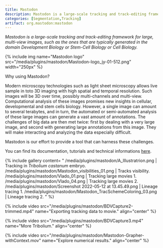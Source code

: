 ```yaml
---
title: Mastodon
description: Mastodon is a large-scale tracking and track-editing framework for large, multi-view images, such as the ones that are typically generated in the domain Development Biology or Stem-Cell Biology or Cell Biology.
categories: [Segmentation,Tracking]
artifact: org.mastodon:mastodon
---
```


*Mastodon is a large-scale tracking and track-editing framework for large, multi-view images, such as the ones that are typically generated in the domain Development Biology or Stem-Cell Biology or Cell Biology.*

{% include img name="Mastodon logo" src="/media/plugins/mastodon/Mastodon-logo_jy-01-512.png" width="250px" %}

Why using Mastodon?

Modern microscopy technologies such as light sheet microscopy allows live sample in toto 3D imaging with high spatial and temporal resolution. Such images will be 3D over time, possibly multi-channels and multi-view. Computational analysis of these images promises new insights in cellular, developmental and stem cells biology. However, a single image can amount to several terabytes, and in turn, the automated or semi-automated analysis of these large images can generate a vast amount of annotations. The challenges of big data are then met twice: first by dealing with a very large image, and second with generating large annotations from this image. They will make interacting and analyzing the data especially difficult.

Mastodon is our effort to provide a tool that can harness these challenges.

You can find its documentation, tutorials and technical informations [here](https://mastodon.readthedocs.io/en/latest/index.html).

{% include gallery content=
"
/media/plugins/mastodon/A_Illustratrion.png | Tracking in _Tribolium castanum_ embryo.
/media/plugins/mastodon/Mastodon_visibilities_01.png | Tracks visibility.
/media/plugins/mastodon/Vlado_01.png | Tracking large movies 1.
/media/plugins/mastodon/Vlado_04.png | Tracking large movies 2.
/media/plugins/mastodon/Screenshot 2022-05-12 at 13.45.49.png | Lineage tracing 1.
/media/plugins/mastodon/Mastodon_TracSchemeColoring_03.png | Lineage tracing 2.
"
%}

{% include video 
src="/media/plugins/mastodon/BDVCapture2-trimmed.mp4" 
name="Exporting tracking data to movie."
align="center" %}

{% include video 
src="/media/plugins/mastodon/BDVCapture3.mp4" 
name="More Tribolium."
align="center" %}

{% include video 
src="/media/plugins/mastodon/Mastodon-Grapher-withContext.mov"
name="Explore numerical results."
align="center" %}

